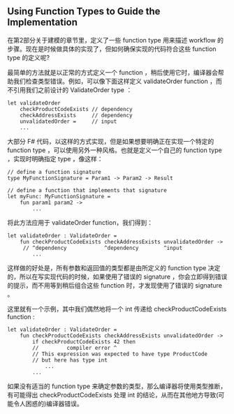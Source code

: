 ## Using Function Types to Guide the Implementation

在第2部分关于建模的章节里，定义了一些 function type 用来描述 workflow 的步骤。现在是时候做具体的实现了，但如何确保实现的代码符合这些 function type 的定义呢?

最简单的方法就是以正常的方式定义一个 function ，稍后使用它时，编译器会帮助我们检查类型错误。例如，可以像下面这样定义 validateOrder function ，而不引用我们之前设计的 ValidateOrder type ：
```
let validateOrder
    checkProductCodeExists // dependency
    checkAddressExists     // dependency
    unvalidatedOrder =     // input
    ...
```
大部分 F# 代码，以这样的方式实现，但是如果想要明确正在实现一个特定的 function type ，可以使用另外一种风格。也就是定义一个自己的 function type ，实现时明确指定 type ，像这样：
```
// define a function signature
type MyFunctionSignature = Param1 -> Param2 -> Result

// define a function that implements that signature
let myFunc: MyFunctionSignature =
    fun param1 param2 ->
        ...
```
将此方法应用于 validateOrder function，我们得到：
```
let validateOrder : ValidateOrder =
    fun checkProductCodeExists checkAddressExists unvalidatedOrder ->
     // ^dependency            ^dependency        ^input
        ...
```
这样做的好处是，所有参数和返回值的类型都是由所定义的 function type 决定的，所以在写实现代码的时候，如果使用了错误的 signature ，你会立即得到错误的提示，而不用等到稍后组合这些 function 时，才发现使用了错误的 signature 。

这里就有一个示例，其中我们偶然地将一个 int 传递给 checkProductCodeExists function :
```
let validateOrder : ValidateOrder =
    fun checkProductCodeExists checkAddressExists unvalidatedOrder ->
        if checkProductCodeExists 42 then
        //         compiler error ^
        // This expression was expected to have type ProductCode
        // but here has type int
            ...
        ...
```
如果没有适当的 function type 来确定参数的类型，那么编译器将使用类型推断，有可能得出 checkProductCodeExists 处理 int 的结论，从而在其他地方导致(可能令人困惑的)编译器错误。